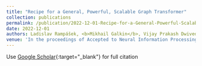 ```yaml
---
title: "Recipe for a General, Powerful, Scalable Graph Transformer"
collection: publications
permalink: /publication/2022-12-01-Recipe-for-a-General-Powerful-Scalable-Graph-Transformer
date: 2022-12-01
authors: Ladislav Rampášek, <b>Mikhail Galkin</b>, Vijay Prakash Dwivedi, Anh Tuan Luu, Guy Wolf, Dominique Beaini
venue: 'In the proceedings of Accepted to Neural Information Processing Systems (NeurIPS)'
---
```

Use [Google Scholar](https://scholar.google.com/scholar?q=Recipe+for+a+General,+Powerful,+Scalable+Graph+Transformer){:target="_blank"} for full citation